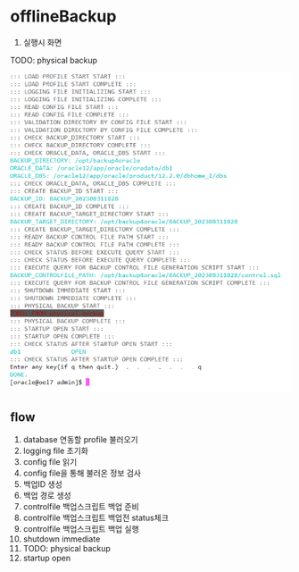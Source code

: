 # offlineBackup

1. 실행시 화면

TODO: physical backup

![image-20230831183615385](./assets/image-20230831183615385.png)

## flow

1. database 연동할 profile 불러오기
2. logging file 초기화
3. config file 읽기
4. config file을 통해 불러온 정보 검사
5. 백업ID 생성
6. 백업 경로 생성
7. controlfile 백업스크립트 백업 준비
8. controlfile 백업스크립트 백업전 status체크
9. controlfile 백업스크립트 백업 실행
10. shutdown immediate
11. TODO: physical backup
12. startup open